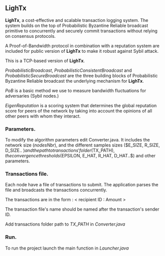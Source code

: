## LighTx



**LighTx**, a cost-effective and scalable transaction logging system. The system builds on the top of Probabilistic Byzantine Reliable broadcast primitive to concurrently and securely commit transactions without relying on consensus protocols.

A Proof-of-Bandwidth protocol in combination with a reputation system are included for public version of **LighTx**  to make it robust against Sybil attack.

This is a TCP-based version of **LighTx**.

*ProbabilisticBroadcast*, *ProbabilisticConsistentBroadcast* and *ProbabilisticSecureBroadcast* are the three building blocks of Probabilistic Byzantine Reliable broadcast the underlying mechanism for **LighTx**.

*PoB* is a basic method we use to measure bandwidth fluctuations for adversaries (Sybil nodes.)

*EigenReputation* is a scoring system that determines the global reputation score for peers of the network by taking into account the opinions of all other peers with whom they interact.

### Parameters.

To modify the algorithm parameters edit Converter.java. It includes the network size ($nodesNbr$), and the different samples sizes ($E\_SIZE, R\_SIZE, D\_SIZE.. $) and the path to transactions' folder ($TX\_PATH$), the convergence thresholds ($EPSILON, E\_HAT, R\_HAT, D\_HAT..$) and other parameters.

### Transactions file.

Each node have a file of transactions to submit. The application parses the file and broadcasts the transactions concurrently.

The transactions are in the form : < recipient ID : Amount >

The transaction file's name should be named after the transaction's sender ID.

Add transactions folder path to $TX\_PATH$ in *Converter.java*

### Run.

To run the project launch the main function in *Launcher.java* 